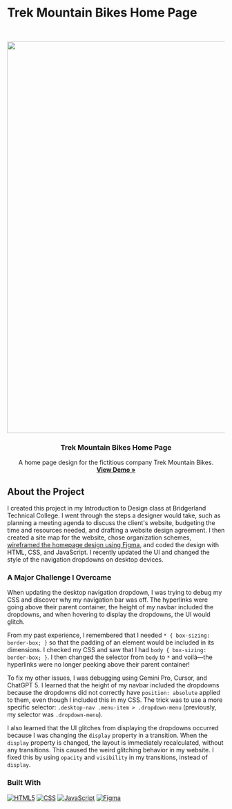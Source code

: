 # Trek Mountain Bikes Home Page

<br />
<p align="center">
  <a href="https://sososammy.github.io/trek-mountain-bikes">
    <img width="1900" height="907" alt="image" src="https://github.com/user-attachments/assets/437ead45-5745-4ea4-85d8-da86a631e3dc" />
  </a>

  <h3 align="center">Trek Mountain Bikes Home Page</h3>

  <p align="center">
    A home page design for the fictitious company Trek Mountain Bikes.
    <br />
    <a href="https://sososammy.github.io/trek-mountain-bikes"><strong>View Demo »</strong></a>
  </p>
</p>

## About the Project

I created this project in my Introduction to Design class at Bridgerland Technical College. I went through the steps a designer would take, such as planning a meeting agenda to discuss the client's website, budgeting the time and resources needed, and drafting a website design agreement. I then created a site map for the website, chose organization schemes, [wireframed the homepage design using Figma](https://www.figma.com/design/OqFLIP5z8QQZERD4qaYmZY/Trek-Mountain-Bikes-Website-Design?node-id=2333-53&t=38Wv2bNVLn69sw2w-1), and coded the design with HTML, CSS, and JavaScript. I recently updated the UI and changed the style of the navigation dropdowns on desktop devices.

### A Major Challenge I Overcame
When updating the desktop navigation dropdown, I was trying to debug my CSS and discover why my navigation bar was off. The hyperlinks were going above their parent container, the height of my navbar included the dropdowns, and when hovering to display the dropdowns, the UI would glitch.

From my past experience, I remembered that I needed `* { box-sizing: border-box; }` so that the padding of an element would be included in its dimensions. I checked my CSS and saw that I had `body { box-sizing: border-box; }`. I then changed the selector from `body` to `*` and voilà&mdash;the hyperlinks were no longer peeking above their parent container!

To fix my other issues, I was debugging using Gemini Pro, Cursor, and ChatGPT 5. I learned that the height of my navbar included the dropdowns because the dropdowns did not correctly have `position: absolute` applied to them, even though I included this in my CSS. The trick was to use a more specific selector: `.desktop-nav .menu-item > .dropdown-menu` (previously, my selector was `.dropdown-menu`).

I also learned that the UI glitches from displaying the dropdowns occurred because I was changing the `display` property in a transition. When the `display` property is changed, the layout is immediately recalculated, without any transitions. This caused the weird glitching behavior in my website. I fixed this by using `opacity` and `visibility` in my transitions, instead of `display`.

### Built With

[![HTML5][HTML5-shield]][HTML5-url]
[![CSS][CSS-shield]][CSS-url]
[![JavaScript][JavaScript-shield]][JavaScript-url]
[![Figma][Figma-shield]][Figma-url]

[HTML5-shield]: https://img.shields.io/badge/HTML5-E34F26?style=for-the-badge&logo=html5&logoColor=white
[HTML5-url]: https://developer.mozilla.org/en-US/docs/Web/HTML
[CSS-shield]: https://img.shields.io/badge/CSS-663399?style=for-the-badge&logo=css&logoColor=white
[CSS-url]: https://developer.mozilla.org/en-US/docs/Web/CSS
[JavaScript-shield]: https://img.shields.io/badge/JavaScript-F7DF1E?style=for-the-badge&logo=javascript&logoColor=black
[JavaScript-url]: https://developer.mozilla.org/en-US/docs/Web/JavaScript
[Figma-shield]: https://img.shields.io/badge/Figma-F24E1E?style=for-the-badge&logo=figma&logoColor=white
[Figma-url]: https://www.figma.com/
